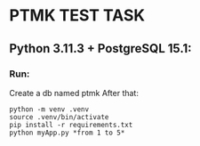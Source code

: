 # PTMK TEST TASK 

## Python 3.11.3 + PostgreSQL 15.1:

### Run:
Create a db named ptmk
After that:
```
python -m venv .venv
source .venv/bin/activate
pip install -r requirements.txt
python myApp.py *from 1 to 5*
```